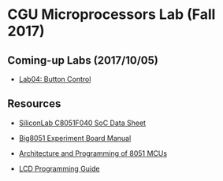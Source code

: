 # CGU Microprocessors Lab (Fall 2017)

## Coming-up Labs (2017/10/05)

- [Lab04: Button Control](https://github.com/CGUSystemCourses/Micro_Lab-2017/tree/master/Labs/Lab04-button)

## Resources

- [SiliconLab C8051F040 SoC Data Sheet](https://www.silabs.com/documents/public/data-sheets/C8051F04x.pdf
)

- [Big8051 Experiment Board Manual](https://download.mikroe.com/documents/full-featured-boards/easy/big8051-v6/big8051-manual-v100.pdf 
)

- [Architecture and Programming of 8051 MCUs](https://learn.mikroe.com/ebooks/8051programming/)

- [LCD Programming Guide](http://www.8052.com/tutlcd.phtml)


